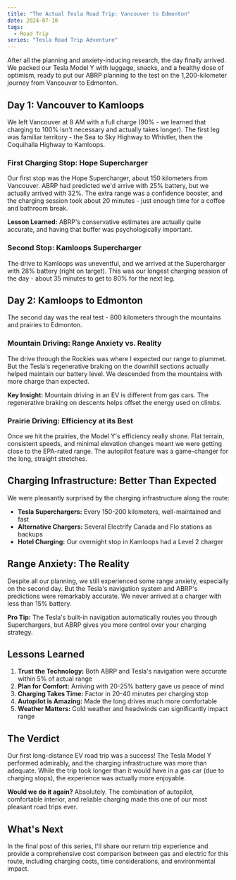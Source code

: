 ```yaml
---
title: "The Actual Tesla Road Trip: Vancouver to Edmonton"
date: 2024-07-18
tags:
  - Road Trip
series: "Tesla Road Trip Adventure"
---
```


After all the planning and anxiety-inducing research, the day finally arrived. We packed our Tesla Model Y with luggage, snacks, and a healthy dose of optimism, ready to put our ABRP planning to the test on the 1,200-kilometer journey from Vancouver to Edmonton.

<!-- more //-->

## Day 1: Vancouver to Kamloops

We left Vancouver at 8 AM with a full charge (90% - we learned that charging to 100% isn't necessary and actually takes longer). The first leg was familiar territory - the Sea to Sky Highway to Whistler, then the Coquihalla Highway to Kamloops.

### First Charging Stop: Hope Supercharger

Our first stop was the Hope Supercharger, about 150 kilometers from Vancouver. ABRP had predicted we'd arrive with 25% battery, but we actually arrived with 32%. The extra range was a confidence booster, and the charging session took about 20 minutes - just enough time for a coffee and bathroom break.

**Lesson Learned:** ABRP's conservative estimates are actually quite accurate, and having that buffer was psychologically important.

### Second Stop: Kamloops Supercharger

The drive to Kamloops was uneventful, and we arrived at the Supercharger with 28% battery (right on target). This was our longest charging session of the day - about 35 minutes to get to 80% for the next leg.

## Day 2: Kamloops to Edmonton

The second day was the real test - 800 kilometers through the mountains and prairies to Edmonton.

### Mountain Driving: Range Anxiety vs. Reality

The drive through the Rockies was where I expected our range to plummet. But the Tesla's regenerative braking on the downhill sections actually helped maintain our battery level. We descended from the mountains with more charge than expected.

**Key Insight:** Mountain driving in an EV is different from gas cars. The regenerative braking on descents helps offset the energy used on climbs.

### Prairie Driving: Efficiency at its Best

Once we hit the prairies, the Model Y's efficiency really shone. Flat terrain, consistent speeds, and minimal elevation changes meant we were getting close to the EPA-rated range. The autopilot feature was a game-changer for the long, straight stretches.

## Charging Infrastructure: Better Than Expected

We were pleasantly surprised by the charging infrastructure along the route:

- **Tesla Superchargers:** Every 150-200 kilometers, well-maintained and fast
- **Alternative Chargers:** Several Electrify Canada and Flo stations as backups
- **Hotel Charging:** Our overnight stop in Kamloops had a Level 2 charger

## Range Anxiety: The Reality

Despite all our planning, we still experienced some range anxiety, especially on the second day. But the Tesla's navigation system and ABRP's predictions were remarkably accurate. We never arrived at a charger with less than 15% battery.

**Pro Tip:** The Tesla's built-in navigation automatically routes you through Superchargers, but ABRP gives you more control over your charging strategy.

## Lessons Learned

1. **Trust the Technology:** Both ABRP and Tesla's navigation were accurate within 5% of actual range
2. **Plan for Comfort:** Arriving with 20-25% battery gave us peace of mind
3. **Charging Takes Time:** Factor in 20-40 minutes per charging stop
4. **Autopilot is Amazing:** Made the long drives much more comfortable
5. **Weather Matters:** Cold weather and headwinds can significantly impact range

## The Verdict

Our first long-distance EV road trip was a success! The Tesla Model Y performed admirably, and the charging infrastructure was more than adequate. While the trip took longer than it would have in a gas car (due to charging stops), the experience was actually more enjoyable.

**Would we do it again?** Absolutely. The combination of autopilot, comfortable interior, and reliable charging made this one of our most pleasant road trips ever.

## What's Next

In the final post of this series, I'll share our return trip experience and provide a comprehensive cost comparison between gas and electric for this route, including charging costs, time considerations, and environmental impact. 